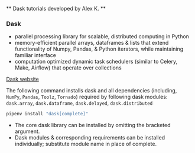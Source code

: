 

** Dask tutorials developed by Alex K. ** 



### Dask
- parallel processing library for scalable, distributed computing in Python
- memory-efficient parallel arrays, dataframes & lists that extend functionality of Numpy, Pandas, & Python iterators, while maintaining familiar interface
- computation optimized dynamic task schedulers (similar to Celery, Make, Airflow) that operate over collections

[Dask website](https://docs.dask.org/en/latest/install.html)


The following command installs dask and all dependencies (including, `NumPy`, `Pandas`, `Toolz`, `Tornado`) required by following dask modules:  `dask.array`, `dask.dataframe`, `dask.delayed`, `dask.distributed`


```bash
pipenv install "dask[complete]"

```

- The core dask library can be installed by omitting the bracketed argument.
- Dask modules & corresponding requirements can be installed individually; substitute module name in place of complete.

